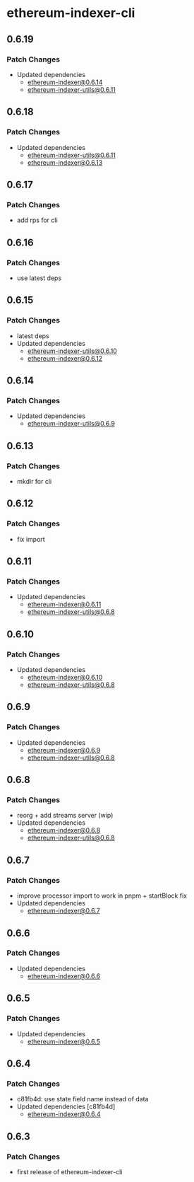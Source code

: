 # ethereum-indexer-cli

## 0.6.19

### Patch Changes

- Updated dependencies
  - ethereum-indexer@0.6.14
  - ethereum-indexer-utils@0.6.11

## 0.6.18

### Patch Changes

- Updated dependencies
  - ethereum-indexer-utils@0.6.11
  - ethereum-indexer@0.6.13

## 0.6.17

### Patch Changes

- add rps for cli

## 0.6.16

### Patch Changes

- use latest deps

## 0.6.15

### Patch Changes

- latest deps
- Updated dependencies
  - ethereum-indexer-utils@0.6.10
  - ethereum-indexer@0.6.12

## 0.6.14

### Patch Changes

- Updated dependencies
  - ethereum-indexer-utils@0.6.9

## 0.6.13

### Patch Changes

- mkdir for cli

## 0.6.12

### Patch Changes

- fix import

## 0.6.11

### Patch Changes

- Updated dependencies
  - ethereum-indexer@0.6.11
  - ethereum-indexer-utils@0.6.8

## 0.6.10

### Patch Changes

- Updated dependencies
  - ethereum-indexer@0.6.10
  - ethereum-indexer-utils@0.6.8

## 0.6.9

### Patch Changes

- Updated dependencies
  - ethereum-indexer@0.6.9
  - ethereum-indexer-utils@0.6.8

## 0.6.8

### Patch Changes

- reorg + add streams server (wip)
- Updated dependencies
  - ethereum-indexer@0.6.8
  - ethereum-indexer-utils@0.6.8

## 0.6.7

### Patch Changes

- improve processor import to work in pnpm + startBlock fix
- Updated dependencies
  - ethereum-indexer@0.6.7

## 0.6.6

### Patch Changes

- Updated dependencies
  - ethereum-indexer@0.6.6

## 0.6.5

### Patch Changes

- Updated dependencies
  - ethereum-indexer@0.6.5

## 0.6.4

### Patch Changes

- c81fb4d: use state field name instead of data
- Updated dependencies [c81fb4d]
  - ethereum-indexer@0.6.4

## 0.6.3

### Patch Changes

- first release of ethereum-indexer-cli
